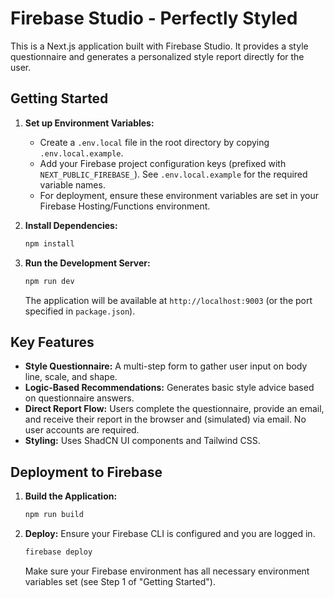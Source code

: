 
# Firebase Studio - Perfectly Styled

This is a Next.js application built with Firebase Studio. It provides a style questionnaire and generates a personalized style report directly for the user.

## Getting Started

1.  **Set up Environment Variables:**
    *   Create a `.env.local` file in the root directory by copying `.env.local.example`.
    *   Add your Firebase project configuration keys (prefixed with `NEXT_PUBLIC_FIREBASE_`). See `.env.local.example` for the required variable names.
    *   For deployment, ensure these environment variables are set in your Firebase Hosting/Functions environment.

2.  **Install Dependencies:**
    ```bash
    npm install
    ```

3.  **Run the Development Server:**
    ```bash
    npm run dev
    ```
    The application will be available at `http://localhost:9003` (or the port specified in `package.json`).

## Key Features

*   **Style Questionnaire:** A multi-step form to gather user input on body line, scale, and shape.
*   **Logic-Based Recommendations:** Generates basic style advice based on questionnaire answers.
*   **Direct Report Flow:** Users complete the questionnaire, provide an email, and receive their report in the browser and (simulated) via email. No user accounts are required.
*   **Styling:** Uses ShadCN UI components and Tailwind CSS.

## Deployment to Firebase

1.  **Build the Application:**
    ```bash
    npm run build
    ```
2.  **Deploy:**
    Ensure your Firebase CLI is configured and you are logged in.
    ```bash
    firebase deploy
    ```
    Make sure your Firebase environment has all necessary environment variables set (see Step 1 of "Getting Started").

